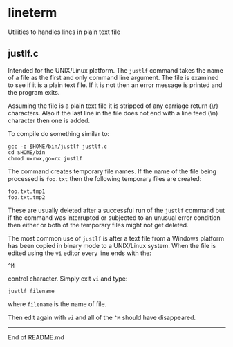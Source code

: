 # lineterm

Utilities to handles lines in plain text file

## justlf.c

Intended for the UNIX/Linux platform.  The `justlf` command takes the
name of a file as the first and only command line argument.  The file
is examined to see if it is a plain text file.  If it is not then an
error message is printed and the program exits.

Assuming the file is a plain text file it is stripped of any carriage
return (\r) characters.  Also if the last line in the file does not end
with a line feed (\n) character then one is added.

To compile do something similar to:

```
gcc -o $HOME/bin/justlf justlf.c
cd $HOME/bin
chmod u=rwx,go=rx justlf
```

The command creates temporary file names.  If the name of the file being
processed is `foo.txt` then the following temporary files are created:

```
foo.txt.tmp1
foo.txt.tmp2
```

These are usually deleted after a successful run of the `justlf`
command but if the command was interrupted or subjected to an unusual
error condition then either or both of the temporary files might not
get deleted.

The most common use of `justlf` is after a text file from a Windows
platform has been copied in binary mode to a UNIX/Linux system.  When the
file is edited using the `vi` editor every line ends with the:

```
^M
```

control character.  Simply exit `vi` and type:

```
justlf filename
```

where `filename` is the name of file.

Then edit again with `vi` and all of the `^M` should have disappeared.

--------------------------------------

End of README.md
